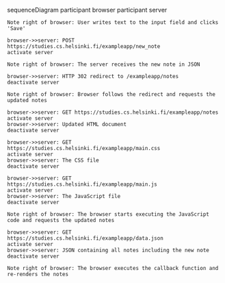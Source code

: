 sequenceDiagram
    participant browser
    participant server

    Note right of browser: User writes text to the input field and clicks 'Save'

    browser->>server: POST https://studies.cs.helsinki.fi/exampleapp/new_note
    activate server

    Note right of browser: The server receives the new note in JSON

    browser->>server: HTTP 302 redirect to /exampleapp/notes
    deactivate server

    Note right of browser: Browser follows the redirect and requests the updated notes

    browser->>server: GET https://studies.cs.helsinki.fi/exampleapp/notes
    activate server
    browser->>server: Updated HTML document
    deactivate server

    browser->>server: GET https://studies.cs.helsinki.fi/exampleapp/main.css
    activate server
    browser->>server: The CSS file
    deactivate server

    browser->>server: GET https://studies.cs.helsinki.fi/exampleapp/main.js
    activate server
    browser->>server: The JavaScript file
    deactivate server
    
    Note right of browser: The browser starts executing the JavaScript code and requests the updated notes

    browser->>server: GET https://studies.cs.helsinki.fi/exampleapp/data.json
    activate server
    browser->>server: JSON containing all notes including the new note
    deactivate server

    Note right of browser: The browser executes the callback function and re-renders the notes   
